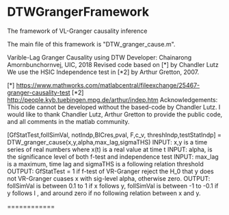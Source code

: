 

# DTWGrangerFramework

The framework of VL-Granger causality inference

The main file of this framework is "DTW_granger_cause.m".

Varible-Lag Granger Causality using DTW
Developer: Chainarong Amornbunchornvej, UIC, 2018
Revised code based on [*] by Chandler Lutz
We use the HSIC Independence test in [*2] by Arthur Gretton, 2007.

[*] https://www.mathworks.com/matlabcentral/fileexchange/25467-granger-causality-test
[*2] http://people.kyb.tuebingen.mpg.de/arthur/indep.htm
 Acknowledgements:
   This code cannot be developed without the based-code by Chandler Lutz.
   I would like to thank Chandler Lutz, Arthur Gretton to provide the public code, 
   and all comments in the matlab community.

 [GfStatTest,follSimVal, notIndp,BICres,pval, F,c_v, threshIndp,testStatIndp] = DTW_granger_cause(x,y,alpha,max_lag,sigmaTHS)
 INPUT: x,y is a time series of real numbers where x(t) is a real value at
 time t
 INPUT: alpha, is the significance level of both f-test and independence
 test
 INPUT: max_lag is a maximum, time lag and sigmaTHS is a following
 relation threshold
 OUTPUT: GfStatTest = 1 if f-test of VR-Granger reject the H_0 that y does
 not VR-Granger cuases x with sig-level alpha, otherwise zero.
 OUTPUT: follSimVal is between 0.1 to 1 if x follows y,  follSimVal is
 between -1 to -0.1 if y follows l , and around zero if no following
 relation between x and y.

============
